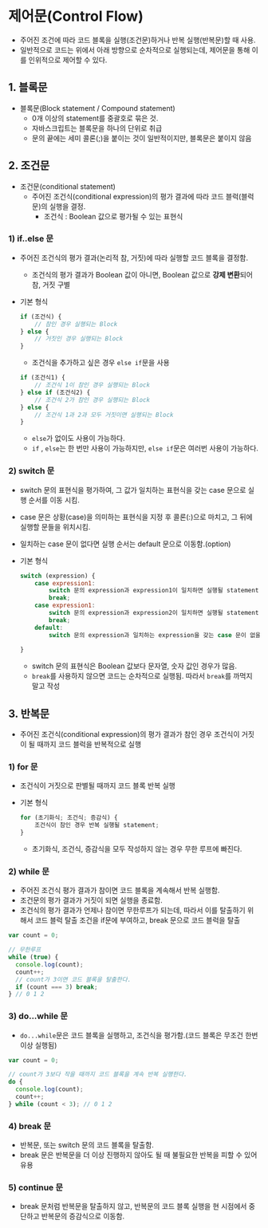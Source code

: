 # 제어문(Control Flow)

* 주어진 조건에 따라 코드 블록을 실행(조건문)하거나 반복 실행(반복문)할 때 사용.
* 일반적으로 코드는 위에서 아래 방향으로 순차적으로 실행되는데, 제어문을 통해 이를 인위적으로 제어할 수 있다.



## 1. 블록문

* 블록문(Block statement / Compound statement)
  * 0개 이상의 statement를 중괄호로 묶은 것.
  * 자바스크립트는 블록문을 하나의 단위로 취급
  * 문의 끝에는 세미 콜론(;)을 붙이는 것이 일반적이지만, 블록문은 붙이지 않음



## 2. 조건문

* 조건문(conditional statement)
  * 주어진 조건식(conditional expression)의 평가 결과에 따라 코드 블럭(블럭문)의 실행을 결정.
    * 조건식 : Boolean 값으로 평가될 수 있는 표현식

### 1) if..else 문

* 주어진 조건식의 평가 결과(논리적 참, 거짓)에 따라 실행할 코드 블록을 결정함.
  * 조건식의 평가 결과가 Boolean 값이 아니면, Boolean 값으로 **강제 변환**되어 참, 거짓 구별

* 기본 형식

  ```javascript
  if (조건식) {
      // 참인 경우 실행되는 Block
  } else {
      // 거짓인 경우 실행되는 Block
  }
  ```

  * 조건식을 추가하고 싶은 경우 `else if`문을 사용

  ```javascript
  if (조건식1) {
      // 조건식 1이 참인 경우 실행되는 Block
  } else if (조건식2) {
      // 조건식 2가 참인 경우 실행되는 Block
  } else {
      // 조건식 1과 2과 모두 거짓이면 실행되는 Block
  }
  ```

  * `else`가 없이도 사용이 가능하다.
  * `if` , `else`는 한 번만 사용이 가능하지만, `else if`문은 여러번 사용이 가능하다.

### 2) switch 문

* switch 문의 표현식을 평가하여, 그 값가 일치하는 표현식을 갖는 case 문으로 실행 순서를 이동 시킴.

* case 문은 상황(case)을 의미하는 표현식을 지정 후 콜론(:)으로 마치고, 그 뒤에 실행할 문들을 위치시킴.

* 일치하는 case 문이 없다면 실행 순서는 default 문으로 이동함.(option)

* 기본 형식

  ```javascript
  switch (expression) {
      case expression1:
          switch 문의 expression과 expression1이 일치하면 실행될 statement;
          break;
      case expression1:
          switch 문의 expression과 expression2이 일치하면 실행될 statement;
          break;
      default:
          switch 문의 expression과 일치하는 expression을 갖는 case 문이 없을 때 실행되는 statement;
              
  }
  ```

  * switch 문의 표현식은 Boolean 값보다 문자열, 숫자 값인 경우가 많음.
  * `break`를 사용하지 않으면 코드는 순차적으로 실행됨. 따라서 `break`를 까먹지 말고 작성

## 3. 반복문

* 주어진 조건식(conditional expression)의 평가 결과가 참인 경우 조건식이 거짓이 될 때까지 코드 블럭을 반복적으로 실행

### 1) for 문

* 조건식이 거짓으로 판별될 때까지 코드 블록 반복 실행

* 기본 형식

  ```javascript
  for (초기화식; 조건식; 증감식) {
      조건식이 참인 경우 반복 실행될 statement;
  }
  ```

  * 초기화식, 조건식, 증감식을 모두 작성하지 않는 경우 무한 루프에 빠진다.



### 2) while 문

* 주어진 조건식 평가 결과가 참이면 코드 블록을 계속해서 반복 실행함. 
* 조건문의 평가 결과가 거짓이 되면 실행을 종료함.
* 조건식의 평가 결과가 언제나 참이면 무한루프가 되는데, 따라서 이를 탈출하기 위해서 코드 블럭 탈출 조건을 if문에 부여하고, break 문으로 코드 블럭을 탈출

```javascript
var count = 0;

// 무한루프
while (true) {
  console.log(count);
  count++;
  // count가 3이면 코드 블록을 탈출한다.
  if (count === 3) break;
} // 0 1 2
```

### 3) do...while 문

* `do...while`문은 코드 블록을 실행하고, 조건식을 평가함.(코드 블록은 무조건 한번 이상 실행됨)

```javascript
var count = 0;

// count가 3보다 작을 때까지 코드 블록을 계속 반복 실행한다.
do {
  console.log(count);
  count++;
} while (count < 3); // 0 1 2
```



### 4) break 문

* 반복문, 또는 switch 문의 코드 블록을 탈출함. 
* break 문은 반복문을 더 이상 진행하지 않아도 될 때 불필요한 반복을 피할 수 있어 유용



### 5) continue 문

* break 문처럼 반복문을 탈출하지 않고, 반복문의 코드 블록 실행을 현 시점에서 중단하고 반복문의 증감식으로 이동함.